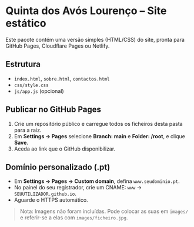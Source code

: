 # Quinta dos Avós Lourenço – Site estático

Este pacote contém uma versão simples (HTML/CSS) do site, pronta para GitHub Pages, Cloudflare Pages ou Netlify.

## Estrutura
- `index.html`, `sobre.html`, `contactos.html`
- `css/style.css`
- `js/app.js` (opcional)

## Publicar no GitHub Pages
1. Crie um repositório público e carregue todos os ficheiros desta pasta para a raiz.
2. Em **Settings → Pages** selecione **Branch: main** e **Folder: /root**, e clique **Save**.
3. Aceda ao link que o GitHub disponibilizar.

## Domínio personalizado (.pt)
- Em **Settings → Pages → Custom domain**, defina `www.seudominio.pt`.
- No painel do seu registrador, crie um CNAME: `www` → `SEUUTILIZADOR.github.io`.
- Aguarde o HTTPS automático.

> Nota: Imagens não foram incluídas. Pode colocar as suas em `images/` e referir-se a elas com `images/ficheiro.jpg`.
